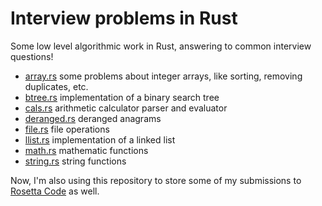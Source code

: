 # Interview problems in Rust

Some low level algorithmic work in Rust, answering to common interview questions!

- [array.rs](src/array.rs) some problems about integer arrays, like sorting, removing duplicates, etc.
- [btree.rs](src/btree.rs) implementation of a binary search tree
- [cals.rs](src/calc.rs) arithmetic calculator parser and evaluator
- [deranged.rs](src/deranged.rs) deranged anagrams
- [file.rs](src/file.rs) file operations
- [llist.rs](src/llist.rs) implementation of a linked list
- [math.rs](src/math.rs) mathematic functions
- [string.rs](src/string.rs) string functions

Now, I'm also using this repository to store some of my submissions to [Rosetta Code](http://rosettacode.org/wiki/Rosetta_Code) as well.

